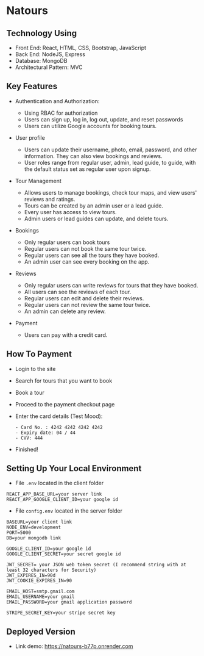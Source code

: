 # Natours

## Technology Using
- Front End: React, HTML, CSS, Bootstrap, JavaScript
- Back End: NodeJS, Express
- Database: MongoDB
- Architectural Pattern: MVC

## Key Features 
- Authentication and Authorization:
    - Using RBAC for authorization
    - Users can sign up, log in, log out, update, and reset passwords
    - Users can utilize Google accounts for booking tours.

- User profile
    - Users can update their username, photo, email, password, and other information. They can also view bookings and reviews. 
    - User roles range from regular user, admin, lead guide, to guide, with the default status set as regular user upon signup.

- Tour Management
    - Allows users to manage bookings, check tour maps, and view users' reviews and ratings.
    - Tours can be created by an admin user or a lead guide.
    - Every user has access to view tours.
    - Admin users or lead guides can update, and delete tours.

- Bookings
    - Only regular users can book tours
    - Regular users can not book the same tour twice.
    - Regular users can see all the tours they have booked.
    - An admin user can see every booking on the app.

- Reviews
    - Only regular users can write reviews for tours that they have booked.
    - All users can see the reviews of each tour.
    - Regular users can edit and delete their reviews.
    - Regular users can not review the same tour twice.
    - An admin can delete any review.

- Payment
    - Users can pay with a credit card. 

## How To Payment

- Login to the site
- Search for tours that you want to book
- Book a tour
- Proceed to the payment checkout page
- Enter the card details (Test Mood):

  ```
  - Card No. : 4242 4242 4242 4242
  - Expiry date: 04 / 44
  - CVV: 444
  ```
- Finished!

## Setting Up Your Local Environment 
- File `.env` located in the client folder

```
REACT_APP_BASE_URL=your server link 
REACT_APP_GOOGLE_CLIENT_ID=your google id
```

- File `config.env` located in the server folder

```
BASEURL=your client link
NODE_ENV=development
PORT=5000
DB=your mongodb link

GOOGLE_CLIENT_ID=your google id
GOOGLE_CLIENT_SECRET=your secret google id

JWT_SECRET= your JSON web token secret (I recommend string with at least 32 characters for Security)
JWT_EXPIRES_IN=90d
JWT_COOKIE_EXPIRES_IN=90

EMAIL_HOST=smtp.gmail.com
EMAIL_USERNAME=your gmail
EMAIL_PASSWORD=your gmail application password

STRIPE_SECRET_KEY=your stripe secret key
```

## Deployed Version

- Link demo: https://natours-b77p.onrender.com
